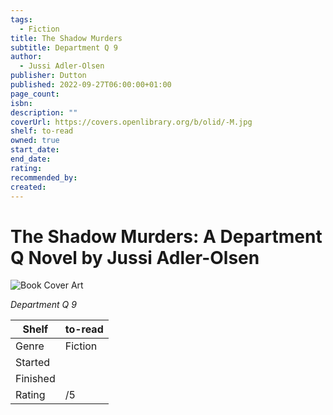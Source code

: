 ```yaml
---
tags:
  - Fiction
title: The Shadow Murders
subtitle: Department Q 9
author:
  - Jussi Adler-Olsen
publisher: Dutton
published: 2022-09-27T06:00:00+01:00
page_count: 
isbn: 
description: ""
coverUrl: https://covers.openlibrary.org/b/olid/-M.jpg
shelf: to-read
owned: true
start_date: 
end_date: 
rating: 
recommended_by: 
created: 
---
```


# The Shadow Murders: A Department Q Novel by Jussi Adler-Olsen

![Book Cover Art](https://covers.openlibrary.org/b/olid/-M.jpg)

_Department Q 9_

| Shelf | to-read |
| --- | --- |
| Genre | Fiction |
| Started |  |
| Finished |  |
| Rating | /5 |

